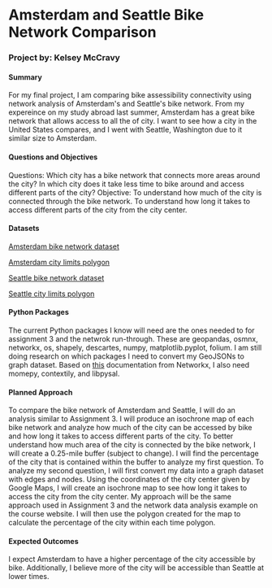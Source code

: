 # Amsterdam and Seattle Bike Network Comparison

### Project by: Kelsey McCravy

#### Summary

For my final project, I am comparing bike assessibility connectivity using network analysis of Amsterdam's and Seattle's bike network. From my expereince on my study abroad last summer, Amsterdam has a great bike network that allows access to all the of city. I want to see how a city in the United States compares, and I went with Seattle, Washington due to it similar size to Amsterdam.

#### Questions and Objectives

Questions: Which city has a bike network that connects more areas around the city? In which city does it take less time to bike around and access different parts of the city?
Objective: To understand how much of the city is connected through the bike network. To understand how long it takes to access different parts of the city from the city center.

#### Datasets

[Amsterdam bike network dataset](https://maps.amsterdam.nl/fietsnetten/)

[Amsterdam city limits polygon](https://maps.amsterdam.nl/hoegroot/)

[Seattle bike network dataset](https://www.arcgis.com/apps/mapviewer/index.html?layers=bf36bd11b499489d8cc1d491b72eb712)

[Seattle city limits polygon](https://data-seattlecitygis.opendata.arcgis.com/datasets/4fbe28084541458e9b393b112ff76e86_0/explore)


#### Python Packages

The current Python packages I know will need are the ones needed to for assignment 3 and the netwrok run-through. These are geopandas, osmnx, networkx, os, shapely, descartes, numpy, matplotlib.pyplot, folium. I am still doing research on which packages I need to convert my GeoJSONs to graph dataset. Based on [this](https://networkx.org/documentation/stable/auto_examples/geospatial/plot_lines.html) documentation from Networkx, I also need momepy, contextily, and libpysal.

#### Planned Approach

To compare the bike network of Amsterdam and Seattle, I will do an analysis similar to Assignment 3. I will produce an isochrone map of each bike network and analyze how much of the city can be accessed by bike and how long it takes to access different parts of the city.
To better understand how much area of the city is connected by the bike network, I will create a 0.25-mile buffer (subject to change). I will find the percentage of the city that is contained within the buffer to analyze my first question. 
To analyze my second question, I will first convert my data into a graph dataset with edges and nodes. Using the coordinates of the city center given by Google Maps, I will create an isochrone map to see how long it takes to access the city from the city center. My approach will be the same approach used in Assignment 3 and the network data analysis example on the course website. I will then use the polygon created for the map to calculate the percentage of the city within each time polygon.

#### Expected Outcomes

I expect Amsterdam to have a higher percentage of the city accessible by bike. Additionally, I believe more of the city will be accessible than Seattle at lower times.